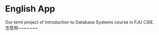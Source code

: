 # English App
Our term project of Introduction to Database Systems course in FJU CSIE.
<br />
 怎麼用~~~~~~~
